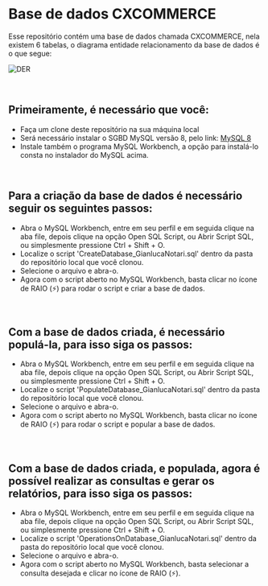# Base de dados CXCOMMERCE

Esse repositório contém uma base de dados chamada CXCOMMERCE, nela existem 6 tabelas, o diagrama entidade relacionamento da base de dados é o que segue: 

![DER](https://media.discordapp.net/attachments/810687915045814293/1065274275218587718/dc2a76da26e1926d8d5c0f71eb8598a0.png)

<br/>

## Primeiramente, é necessário que você: 
* Faça um clone deste repositório na sua máquina local
* Será necessário instalar o SGBD MySQL versão 8, pelo link: [MySQL 8](https://dev.mysql.com/get/Downloads/MySQLInstaller/mysql-installer-community-8.0.25.0.msi)
* Instale também o programa MySQL Workbench, a opção para instalá-lo consta no instalador do MySQL acima.

<br/>

## Para a criação da base de dados é necessário seguir os seguintes passos:

* Abra o MySQL Workbench, entre em seu perfil e em seguida clique na aba file, depois clique na opção Open SQL Script, ou Abrir Script SQL, ou simplesmente pressione Ctrl + Shift + O.
* Localize o script 'CreateDatabase_GianlucaNotari.sql' dentro da pasta do repositório local que você clonou.
* Selecione o arquivo e abra-o.
* Agora com o script aberto no MySQL Workbench, basta clicar no ícone de RAIO (⚡) para rodar o script e criar a base de dados.

<br/>

## Com a base de dados criada, é necessário populá-la, para isso siga os passos:

* Abra o MySQL Workbench, entre em seu perfil e em seguida clique na aba file, depois clique na opção Open SQL Script, ou Abrir Script SQL, ou simplesmente pressione Ctrl + Shift + O.
* Localize o script 'PopulateDatabase_GianlucaNotari.sql' dentro da pasta do repositório local que você clonou.
* Selecione o arquivo e abra-o.
* Agora com o script aberto no MySQL Workbench, basta clicar no ícone de RAIO (⚡) para rodar o script e popular a base de dados.

<br/>

## Com a base de dados criada, e populada, agora é possível realizar as consultas e gerar os relatórios, para isso siga os passos:

* Abra o MySQL Workbench, entre em seu perfil e em seguida clique na aba file, depois clique na opção Open SQL Script, ou Abrir Script SQL, ou simplesmente pressione Ctrl + Shift + O.
* Localize o script 'OperationsOnDatabase_GianlucaNotari.sql' dentro da pasta do repositório local que você clonou.
* Selecione o arquivo e abra-o.
* Agora com o script aberto no MySQL Workbench, basta selecionar a consulta desejada e clicar no ícone de RAIO (⚡).
